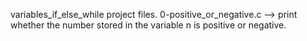   variables_if_else_while project files.
0-positive_or_negative.c --> print whether the number stored in the variable n is positive or negative.
